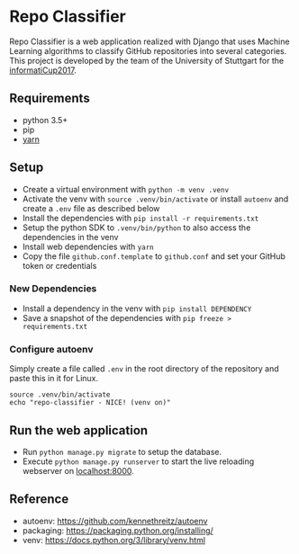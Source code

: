 # Repo Classifier
Repo Classifier is a web application realized with Django that uses Machine Learning algorithms to classify GitHub 
repositories into several categories. This project is developed by the team of the University of Stuttgart for the 
[informatiCup2017](https://github.com/InformatiCup/InformatiCup2017/).


## Requirements
- python 3.5+
- pip
- [yarn](https://yarnpkg.com/en/docs/install)

## Setup
- Create a virtual environment with `python -m venv .venv`
- Activate the venv with `source .venv/bin/activate` or install `autoenv` and create a `.env` file as described below
- Install the dependencies with `pip install -r requirements.txt`
- Setup the python SDK to `.venv/bin/python` to also access the dependencies in the venv
- Install web dependencies with `yarn`
- Copy the file `github.conf.template` to `github.conf` and set your GitHub token or credentials

### New Dependencies
- Install a dependency in the venv with `pip install DEPENDENCY`
- Save a snapshot of the dependencies with `pip freeze > requirements.txt`

### Configure autoenv
Simply create a file called `.env` in the root directory of the repository and paste this in it for Linux.
```
source .venv/bin/activate
echo "repo-classifier - NICE! (venv on)"
```

## Run the web application
- Run `python manage.py migrate` to setup the database.
- Execute `python manage.py runserver` to start the live reloading webserver on [localhost:8000](http://localhost:8000/).


## Reference
- autoenv: https://github.com/kennethreitz/autoenv
- packaging: https://packaging.python.org/installing/
- venv: https://docs.python.org/3/library/venv.html
